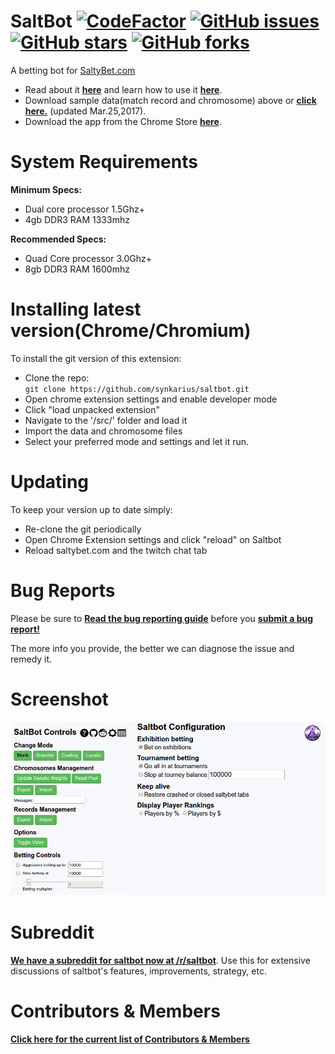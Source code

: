 # SaltBot [![CodeFactor](https://www.codefactor.io/repository/github/synkarius/saltbot/badge)](https://www.codefactor.io/repository/github/synkarius/saltbot)  [![GitHub issues](https://img.shields.io/github/issues/synkarius/saltbot.svg)](https://github.com/synkarius/saltbot/issues)  [![GitHub stars](https://img.shields.io/github/stars/synkarius/saltbot.svg)](https://github.com/synkarius/saltbot/stargazers)  [![GitHub forks](https://img.shields.io/github/forks/synkarius/saltbot.svg)](https://github.com/synkarius/saltbot/network)

A betting bot for [SaltyBet.com](http://saltybet.com)

* Read about it [**here**](http://explosionduck.com/wp/story-of-a-betting-bot/) and learn how to use it [**here**](http://explosionduck.com/wp/so-you-want-to-use-saltbot/). 
* Download sample data(match record and chromosome) above or [**click here.**](https://github.com/synkarius/saltbot/blob/master/data/86k%20Records%20%2B%20Chromosome%20Mar%202017.zip) (updated Mar.25,2017). 
* Download the app from the Chrome Store [**here**](https://chrome.google.com/webstore/detail/saltbot/bholoegapebhflljekancpcnajigaiih).

# System Requirements
**Minimum Specs:**
* Dual core processor 1.5Ghz+
* 4gb DDR3 RAM 1333mhz

**Recommended Specs:**
* Quad Core processor 3.0Ghz+
* 8gb DDR3 RAM 1600mhz

# Installing latest version(Chrome/Chromium)

To install the git version of this extension:
* Clone the repo:  
`git clone https://github.com/synkarius/saltbot.git`
* Open chrome extension settings and enable developer mode
* Click "load unpacked extension"
* Navigate to the '/src/' folder and load it
* Import the data and chromosome files
* Select your preferred mode and settings and let it run.

# Updating

To keep your version up to date simply:
* Re-clone the git periodically
* Open Chrome Extension settings and click "reload" on Saltbot
* Reload saltybet.com and the twitch chat tab

# Bug Reports

Please be sure to [**Read the bug reporting guide**](https://github.com/synkarius/saltbot/blob/master/bugreports.md) before you [**submit a bug report!**](https://github.com/synkarius/saltbot/issues/new)

The more info you provide, the better we can diagnose the issue and remedy it. 

# Screenshot

<img src="/src/images/screenshot.png" />

# Subreddit

[**We have a subreddit for saltbot now at /r/saltbot**](https://www.reddit.com/r/saltbot/). Use this for extensive discussions of saltbot's features, improvements, strategy, etc.

# Contributors & Members

[**Click here for the current list of Contributors & Members**](https://github.com/synkarius/saltbot/network/members)

